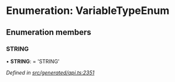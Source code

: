 # Enumeration: VariableTypeEnum

## Enumeration members

###  STRING

• **STRING**: =  <any>'STRING'

*Defined in [src/generated/api.ts:2351](https://github.com/mailslurp/mailslurp-client/blob/a26884c/src/generated/api.ts#L2351)*

